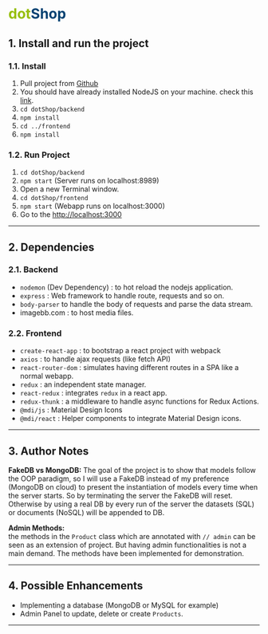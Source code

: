 # <span style="color: #97bf0d;">dot</span><span style="color: #004272;">Shop</span>

## 1. Install and run the project

### 1.1. Install
1. Pull project from [Github](https://github.com/nancologist/dotShop)
2. You should have already installed NodeJS on your machine. check this [link](https://nodejs.org/en/).
3. ``cd dotShop/backend``
4. ``npm install``
5. ``cd ../frontend``
6. ``npm install``

### 1.2. Run Project
1. ``cd dotShop/backend``
2. ``npm start`` (Server runs on localhost:8989)
3. Open a new Terminal window.
4. ``cd dotShop/frontend``
5. ``npm start`` (Webapp runs on localhost:3000)
6. Go to the [http://localhost:3000](http://localhost:3000)

___

## 2. Dependencies

### 2.1. Backend
* ``nodemon`` (Dev Dependency) : to hot reload the nodejs application.
* ``express`` : Web framework to handle route, requests and so on.
* ``body-parser`` to handle the body of requests and parse the data stream.
* imagebb.com : to host media files.

### 2.2. Frontend
* ``create-react-app`` : to bootstrap a react project with webpack
* ``axios`` : to handle ajax requests (like fetch API)
* ``react-router-dom`` : simulates having different routes in a SPA like a normal webapp.
* ``redux`` : an independent state manager.
* ``react-redux`` : integrates ``redux`` in a react app.
* ``redux-thunk`` : a middleware to handle async functions for Redux Actions.
* ``@mdi/js`` : Material Design Icons
* ``@mdi/react`` : Helper components to integrate Material Design icons.

___

## 3. Author Notes

__FakeDB vs MongoDB:__
The goal of the project is to show that models follow the OOP paradigm, so I will use a FakeDB instead of my preference (MongoDB on cloud) to present the instantiation of models every time when the server starts. So by terminating the server the FakeDB will reset. Otherwise by using a real DB by every run of the server the datasets (SQL) or documents (NoSQL) will be appended to DB.

__Admin Methods:__  
the methods in the ``Product`` class which are annotated with ``// admin`` can be seen as an extension of project. But having admin functionalities is not a main demand. The methods have been implemented for demonstration.

___

## 4. Possible Enhancements

* Implementing a database (MongoDB or MySQL for example)
* Admin Panel to update, delete or create ``Products``.

___
